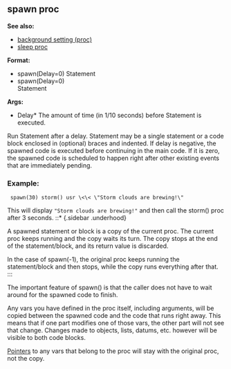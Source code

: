 ## spawn proc
**See also:**
*   [background setting (proc)](/proc/set/background)
*   [sleep proc](/proc/sleep)
<!-- -->
**Format:**
*   spawn(Delay=0) Statement
*   spawn(Delay=0)\
    Statement
<!-- -->
**Args:**
*   Delay* The amount of time (in 1/10 seconds) before Statement is
    executed.


Run Statement after a delay. Statement may be a single
statement or a code block enclosed in (optional) braces and indented. If
delay is negative, the spawned code is executed before continuing in the
main code. If it is zero, the spawned code is scheduled to happen right
after other existing events that are immediately pending.
### Example:

```
 spawn(30) storm() usr \<\< \"Storm clouds are brewing!\"

```
 

This will display `"Storm clouds are brewing!"` and
then call the storm() proc after 3 seconds.
::* {.sidebar .underhood}


A spawned statement or block is a copy of the current proc. The
current proc keeps running and the copy waits its turn. The copy stops
at the end of the statement/block, and its return value is discarded.


In the case of spawn(-1), the original proc keeps running the
statement/block and then stops, while the copy runs everything after
that.
:::


The important feature of spawn() is that the caller does not
have to wait around for the spawned code to finish. 

Any vars
you have defined in the proc itself, including arguments, will be copied
between the spawned code and the code that runs right away. This means
that if one part modifies one of those vars, the other part will not see
that change. Changes made to objects, lists, datums, etc. however will
be visible to both code blocks.


[Pointers](/operator/&/pointer) to any vars that belong to the
proc will stay with the original proc, not the copy.